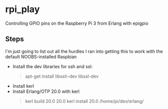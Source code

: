 # rpi_play
Controlling GPIO pins on the Raspberry Pi 3 from Erlang with epigpio

## Steps

I'm just going to list out all the hurdles I ran into getting this to
work with the default NOOBS-installed Raspbian

- Install the dev libraries for ssh and ssl:
  > apt-get install libssh-dev libssl-dev
- Install kerl
- Install Erlang/OTP 20.0 with kerl
  > kerl build 20.0 20.0
  > kerl install 20.0 /home/pi/dev/erlang/
